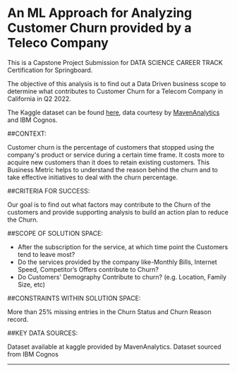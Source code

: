 # An ML Approach for Analyzing Customer Churn provided by a Teleco Company

This is a Capstone Project Submission for DATA SCIENCE CAREER TRACK Certification for Springboard.

The objective of this analysis is to find out a Data Driven business scope to determine what contributes to Customer Churn for a Telecom Company in California in Q2 2022.

The Kaggle dataset can be found [here](https://www.kaggle.com/datasets/shilongzhuang/telecom-customer-churn-by-maven-analytics), data courtesy by [MavenAnalytics](https://www.mavenanalytics.io/) and IBM Cognos.

##CONTEXT:

Customer churn is the percentage of customers that stopped using the company's product or service during a certain time frame.  It costs more to acquire new customers than it does to retain existing customers. This Business Metric helps to understand the reason behind the churn and to take effective initiatives to deal with the churn percentage.

##CRITERIA FOR SUCCESS:

Our goal is to find out what factors may contribute to the Churn of the customers and provide supporting analysis to build an action plan to reduce the Churn.

##SCOPE OF SOLUTION SPACE:

* After the subscription for the service, at which time point the Customers tend to leave most?
* Do the services provided by the company like-Monthly Bills, Internet Speed, Competitor’s Offers contribute to Churn?
* Do Customers' Demography Contribute to churn? (e.g. Location, Family Size, etc)

##CONSTRAINTS WITHIN SOLUTION SPACE:

More than 25% missing entries in the Churn Status and Churn Reason record.

##KEY DATA SOURCES:

Dataset available at kaggle provided by MavenAnalytics.
Dataset sourced from IBM Cognos
_________________________________________

